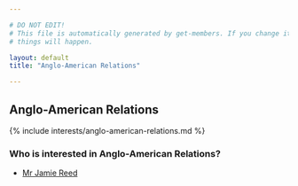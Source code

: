 ```yaml
---

# DO NOT EDIT!
# This file is automatically generated by get-members. If you change it, bad
# things will happen.

layout: default
title: "Anglo-American Relations"

---
```


## Anglo-American Relations

{% include interests/anglo-american-relations.md %}

### Who is interested in Anglo-American Relations?


* [Mr Jamie Reed](/members/mr-jamie-reed.html)
